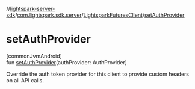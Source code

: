 //[lightspark-server-sdk](../../../index.md)/[com.lightspark.sdk.server](../index.md)/[LightsparkFuturesClient](index.md)/[setAuthProvider](set-auth-provider.md)

# setAuthProvider

[commonJvmAndroid]\
fun [setAuthProvider](set-auth-provider.md)(authProvider: AuthProvider)

Override the auth token provider for this client to provide custom headers on all API calls.
